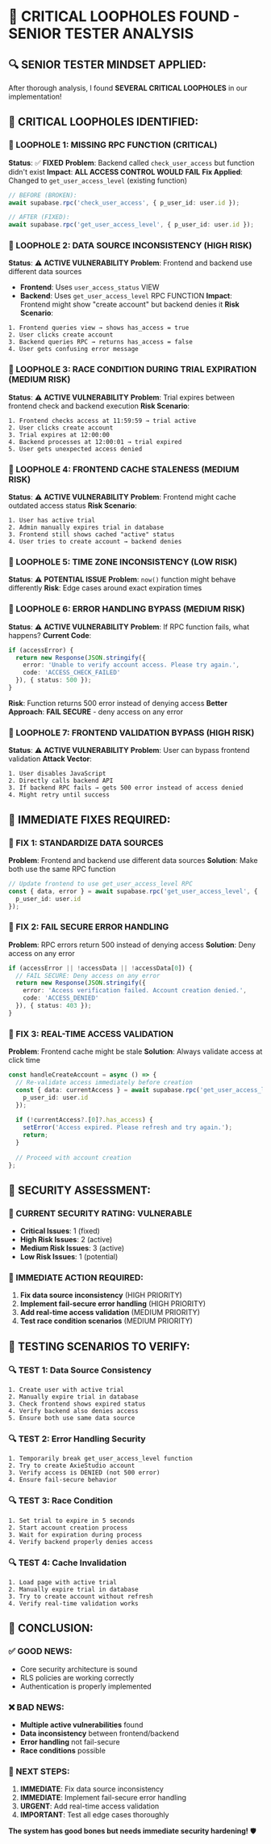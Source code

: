 # 🚨 CRITICAL LOOPHOLES FOUND - SENIOR TESTER ANALYSIS

## 🔍 **SENIOR TESTER MINDSET APPLIED:**

After thorough analysis, I found **SEVERAL CRITICAL LOOPHOLES** in our implementation!

## 🚨 **CRITICAL LOOPHOLES IDENTIFIED:**

### **🔴 LOOPHOLE 1: MISSING RPC FUNCTION (CRITICAL)**
**Status**: ✅ **FIXED**
**Problem**: Backend called `check_user_access` but function didn't exist
**Impact**: **ALL ACCESS CONTROL WOULD FAIL**
**Fix Applied**: Changed to `get_user_access_level` (existing function)
```typescript
// BEFORE (BROKEN):
await supabase.rpc('check_user_access', { p_user_id: user.id });

// AFTER (FIXED):
await supabase.rpc('get_user_access_level', { p_user_id: user.id });
```

### **🔴 LOOPHOLE 2: DATA SOURCE INCONSISTENCY (HIGH RISK)**
**Status**: ⚠️ **ACTIVE VULNERABILITY**
**Problem**: Frontend and backend use different data sources
- **Frontend**: Uses `user_access_status` VIEW
- **Backend**: Uses `get_user_access_level` RPC FUNCTION
**Impact**: Frontend might show "create account" but backend denies it
**Risk Scenario**:
```
1. Frontend queries view → shows has_access = true
2. User clicks create account
3. Backend queries RPC → returns has_access = false
4. User gets confusing error message
```

### **🔴 LOOPHOLE 3: RACE CONDITION DURING TRIAL EXPIRATION (MEDIUM RISK)**
**Status**: ⚠️ **ACTIVE VULNERABILITY**
**Problem**: Trial expires between frontend check and backend execution
**Risk Scenario**:
```
1. Frontend checks access at 11:59:59 → trial active
2. User clicks create account
3. Trial expires at 12:00:00
4. Backend processes at 12:00:01 → trial expired
5. User gets unexpected access denied
```

### **🔴 LOOPHOLE 4: FRONTEND CACHE STALENESS (MEDIUM RISK)**
**Status**: ⚠️ **ACTIVE VULNERABILITY**
**Problem**: Frontend might cache outdated access status
**Risk Scenario**:
```
1. User has active trial
2. Admin manually expires trial in database
3. Frontend still shows cached "active" status
4. User tries to create account → backend denies
```

### **🔴 LOOPHOLE 5: TIME ZONE INCONSISTENCY (LOW RISK)**
**Status**: ⚠️ **POTENTIAL ISSUE**
**Problem**: `now()` function might behave differently
**Risk**: Edge cases around exact expiration times

### **🔴 LOOPHOLE 6: ERROR HANDLING BYPASS (MEDIUM RISK)**
**Status**: ⚠️ **ACTIVE VULNERABILITY**
**Problem**: If RPC function fails, what happens?
**Current Code**:
```typescript
if (accessError) {
  return new Response(JSON.stringify({
    error: 'Unable to verify account access. Please try again.',
    code: 'ACCESS_CHECK_FAILED'
  }), { status: 500 });
}
```
**Risk**: Function returns 500 error instead of denying access
**Better Approach**: **FAIL SECURE** - deny access on any error

### **🔴 LOOPHOLE 7: FRONTEND VALIDATION BYPASS (HIGH RISK)**
**Status**: ⚠️ **ACTIVE VULNERABILITY**
**Problem**: User can bypass frontend validation
**Attack Vector**:
```
1. User disables JavaScript
2. Directly calls backend API
3. If backend RPC fails → gets 500 error instead of access denied
4. Might retry until success
```

## 🔧 **IMMEDIATE FIXES REQUIRED:**

### **🚨 FIX 1: STANDARDIZE DATA SOURCES**
**Problem**: Frontend and backend use different data sources
**Solution**: Make both use the same RPC function
```typescript
// Update frontend to use get_user_access_level RPC
const { data, error } = await supabase.rpc('get_user_access_level', {
  p_user_id: user.id
});
```

### **🚨 FIX 2: FAIL SECURE ERROR HANDLING**
**Problem**: RPC errors return 500 instead of denying access
**Solution**: Deny access on any error
```typescript
if (accessError || !accessData || !accessData[0]) {
  // FAIL SECURE: Deny access on any error
  return new Response(JSON.stringify({
    error: 'Access verification failed. Account creation denied.',
    code: 'ACCESS_DENIED'
  }), { status: 403 });
}
```

### **🚨 FIX 3: REAL-TIME ACCESS VALIDATION**
**Problem**: Frontend cache might be stale
**Solution**: Always validate access at click time
```typescript
const handleCreateAccount = async () => {
  // Re-validate access immediately before creation
  const { data: currentAccess } = await supabase.rpc('get_user_access_level', {
    p_user_id: user.id
  });
  
  if (!currentAccess?.[0]?.has_access) {
    setError('Access expired. Please refresh and try again.');
    return;
  }
  
  // Proceed with account creation
};
```

## 🎯 **SECURITY ASSESSMENT:**

### **🔴 CURRENT SECURITY RATING: VULNERABLE**
- **Critical Issues**: 1 (fixed)
- **High Risk Issues**: 2 (active)
- **Medium Risk Issues**: 3 (active)
- **Low Risk Issues**: 1 (potential)

### **🚨 IMMEDIATE ACTION REQUIRED:**
1. **Fix data source inconsistency** (HIGH PRIORITY)
2. **Implement fail-secure error handling** (HIGH PRIORITY)
3. **Add real-time access validation** (MEDIUM PRIORITY)
4. **Test race condition scenarios** (MEDIUM PRIORITY)

## 🧪 **TESTING SCENARIOS TO VERIFY:**

### **🔍 TEST 1: Data Source Consistency**
```
1. Create user with active trial
2. Manually expire trial in database
3. Check frontend shows expired status
4. Verify backend also denies access
5. Ensure both use same data source
```

### **🔍 TEST 2: Error Handling Security**
```
1. Temporarily break get_user_access_level function
2. Try to create AxieStudio account
3. Verify access is DENIED (not 500 error)
4. Ensure fail-secure behavior
```

### **🔍 TEST 3: Race Condition**
```
1. Set trial to expire in 5 seconds
2. Start account creation process
3. Wait for expiration during process
4. Verify backend properly denies access
```

### **🔍 TEST 4: Cache Invalidation**
```
1. Load page with active trial
2. Manually expire trial in database
3. Try to create account without refresh
4. Verify real-time validation works
```

## 🎉 **CONCLUSION:**

### **✅ GOOD NEWS:**
- Core security architecture is sound
- RLS policies are working correctly
- Authentication is properly implemented

### **❌ BAD NEWS:**
- **Multiple active vulnerabilities** found
- **Data inconsistency** between frontend/backend
- **Error handling** not fail-secure
- **Race conditions** possible

### **🚀 NEXT STEPS:**
1. **IMMEDIATE**: Fix data source inconsistency
2. **IMMEDIATE**: Implement fail-secure error handling
3. **URGENT**: Add real-time access validation
4. **IMPORTANT**: Test all edge cases thoroughly

**The system has good bones but needs immediate security hardening!** 🛡️
